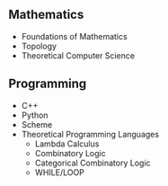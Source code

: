 <!--
**AmaneTsukishiro/AmaneTsukishiro** is a ✨ _special_ ✨ repository because its `README.md` (this file) appears on your GitHub profile.

Here are some ideas to get you started:

- 🔭 I’m currently working on ...
- 🌱 I’m currently learning ...
- 👯 I’m looking to collaborate on ...
- 🤔 I’m looking for help with ...
- 💬 Ask me about ...
- 📫 How to reach me: ...
- 😄 Pronouns: ...
- ⚡ Fun fact: ...
-->

Mathematics
--
+ Foundations of Mathematics
+ Topology
+ Theoretical Computer Science

Programming
--
+ C++
+ Python
+ Scheme
+ Theoretical Programming Languages
  + Lambda Calculus
  + Combinatory Logic
  + Categorical Combinatory Logic
  + WHILE/LOOP
